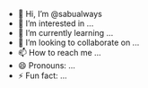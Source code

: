 - 👋 Hi, I’m @sabualways
- 👀 I’m interested in ...
- 🌱 I’m currently learning ...
- 💞️ I’m looking to collaborate on ...
- 📫 How to reach me ...
- 😄 Pronouns: ...
- ⚡ Fun fact: ...

<!---
sabualways/sabualways is a ✨ special ✨ repository because its `README.md` (this file) appears on your GitHub profile.
You can click the Preview link to take a look at your changes.
--->
